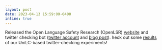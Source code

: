 ```yaml
---
layout: post
date: 2023-04-13 15:59:00-0400
inline: true
---
```


Released the Open Language Safety Research (OpenLSR) [website](https://openlsr.org) and twitter checking bot ([twitter account](https://twitter.com/openlsr) and [blog post](https://openlsr.org/projects/f/openlsr-twitter-bot)). heck out some [results](https://openlsr.org/checkbot) of our UniLC-based twitter-checking experiments!